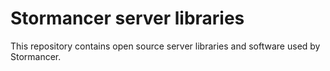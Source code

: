 # Stormancer server libraries

This repository contains open source server libraries and software used by Stormancer.